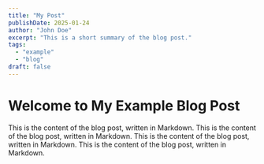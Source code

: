 ```yaml
---
title: "My Post"
publishDate: 2025-01-24
author: "John Doe"
excerpt: "This is a short summary of the blog post."
tags:
  - "example"
  - "blog"
draft: false
---
```


# Welcome to My Example Blog Post

This is the content of the blog post, written in Markdown.
This is the content of the blog post, written in Markdown.
This is the content of the blog post, written in Markdown.
This is the content of the blog post, written in Markdown.
